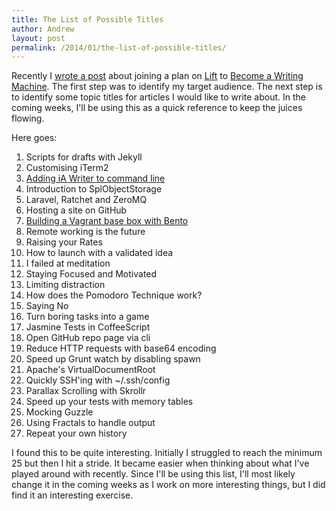 ```yaml
---
title: The List of Possible Titles
author: Andrew
layout: post
permalink: /2014/01/the-list-of-possible-titles/
---
```


Recently I [wrote a post](/2014/01/becoming-a-writing-machine/) about joining a plan on [Lift](http://lift.do) to [Become a Writing Machine](https://lift.do/plans/242/become-a-writing-machine). The first step was to identify my target audience. The next step is to identify some topic titles for articles I would like to write about. In the coming weeks, I'll be using this as a quick reference to keep the juices flowing.

Here goes:

1. Scripts for drafts with Jekyll
2. Customising iTerm2
3. [Adding iA Writer to command line](/2014/01/adding-ia-writer-to-command-line/)
4. Introduction to SplObjectStorage
5. Laravel, Ratchet and ZeroMQ
6. Hosting a site on GitHub
7. [Building a Vagrant base box with Bento](/2014/01/building-a-vagrant-base-box-with-bento/)
8. Remote working is the future
9. Raising your Rates
10. How to launch with a validated idea
11. I failed at meditation
12. Staying Focused and Motivated
13. Limiting distraction
14. How does the Pomodoro Technique work?
15. Saying No
16. Turn boring tasks into a game
17. Jasmine Tests in CoffeeScript
18. Open GitHub repo page via cli
19. Reduce HTTP requests with base64 encoding
20. Speed up Grunt watch by disabling spawn
21. Apache's VirtualDocumentRoot
22. Quickly SSH'ing with ~/.ssh/config
23. Parallax Scrolling with Skrollr
24. Speed up your tests with memory tables
25. Mocking Guzzle
26. Using Fractals to handle output
27. Repeat your own history


I found this to be quite interesting. Initially I struggled to reach the minimum 25 but then I hit a stride. It became easier when thinking about what I've played around with recently. Since I'll be using this list, I'll most likely change it in the coming weeks as I work on more interesting things, but I did find it an interesting exercise.